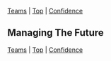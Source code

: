[Teams](07.html) | [Top](index.html) | [Confidence](09.html)

## Managing The Future ##  

  

  





[Teams](07.html) | [Top](index.html) | [Confidence](09.html)


<!--ignore-->


